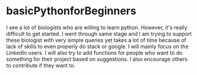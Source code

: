 # basicPythonforBeginners
I see a lot of biologists who are willing to learn python. However, it's really difficult to get started. I went through same stage and I am trying to support these biologist with very simple queries yet takes a lot of time because of lack of skills to even properly do stack or google. I will mainly focus on the LinkedIn users. I will also try to add functions for people who want to do something for their project based on suggestions. I also encourage others to contribute if they want to.
